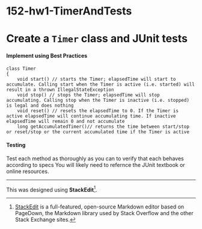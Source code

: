 # 152-hw1-TimerAndTests

Create a `Timer` class and JUnit tests
===================
#### <i class="icon-file"></i> **Implement using Best Practices**
    class Timer
    {
	    void start() // starts the Timer; elapsedTime will start to accumulate. Calling start when the Timer is active (i.e. started) will result in a thrown IllegalStateException
	    void stop() // stops the Timer; elapsedTime will stop accumulating. Calling stop when the Timer is inactive (i.e. stopped) is legal and does nothing
	    void reset() // resets the elapsedTime to 0. If the Timer is active elapsedTime will continue accumulating time. If inactive elapsedTime will remain 0 and not accumulate
	    long getAccumulatedTimer()// returns the time between start/stop or reset/stop or the current accumulated time if the Timer is active

#### <i class="icon-file"></i> **Testing**
Test each method as thoroughly as you can to verify that each behaves according to specs You will likely need to refernce the JUnit textbook or online resources.

---
This was designed using  **StackEdit**[^stackedit]. 


  [^stackedit]: [StackEdit](https://stackedit.io/) is a full-featured, open-source Markdown editor based on PageDown, the Markdown library used by Stack Overflow and the other Stack Exchange sites.


  [1]: http://math.stackexchange.com/
